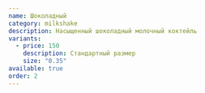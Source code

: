 ```yaml
---
name: Шоколадный
category: milkshake
description: Насыщенный шоколадный молочный коктейль
variants:
  - price: 150
    description: Стандартный размер
    size: "0.35"
available: true
order: 2
---
```

